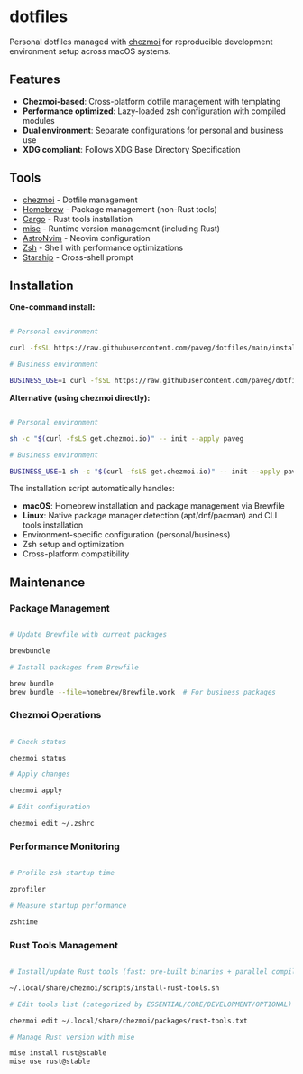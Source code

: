 # dotfiles

Personal dotfiles managed with [chezmoi](https://www.chezmoi.io/) for reproducible development environment setup across macOS systems.

## Features

- **Chezmoi-based**: Cross-platform dotfile management with templating
- **Performance optimized**: Lazy-loaded zsh configuration with compiled modules
- **Dual environment**: Separate configurations for personal and business use
- **XDG compliant**: Follows XDG Base Directory Specification

## Tools

- [chezmoi](https://www.chezmoi.io/) - Dotfile management
- [Homebrew](https://brew.sh/) - Package management (non-Rust tools)
- [Cargo](https://doc.rust-lang.org/cargo/) - Rust tools installation
- [mise](https://mise.jdx.dev/) - Runtime version management (including Rust)
- [AstroNvim](https://astronvim.com/) - Neovim configuration
- [Zsh](https://www.zsh.org/) - Shell with performance optimizations
- [Starship](https://starship.rs/) - Cross-shell prompt

## Installation

**One-command install:**

```bash

# Personal environment

curl -fsSL https://raw.githubusercontent.com/paveg/dotfiles/main/install | bash

# Business environment

BUSINESS_USE=1 curl -fsSL https://raw.githubusercontent.com/paveg/dotfiles/main/install | bash
```

**Alternative (using chezmoi directly):**
```bash

# Personal environment

sh -c "$(curl -fsLS get.chezmoi.io)" -- init --apply paveg

# Business environment

BUSINESS_USE=1 sh -c "$(curl -fsLS get.chezmoi.io)" -- init --apply paveg
```

The installation script automatically handles:
- **macOS**: Homebrew installation and package management via Brewfile
- **Linux**: Native package manager detection (apt/dnf/pacman) and CLI tools installation
- Environment-specific configuration (personal/business)
- Zsh setup and optimization
- Cross-platform compatibility

## Maintenance

### Package Management

```bash

# Update Brewfile with current packages

brewbundle

# Install packages from Brewfile

brew bundle
brew bundle --file=homebrew/Brewfile.work  # For business packages
```

### Chezmoi Operations

```bash

# Check status

chezmoi status

# Apply changes

chezmoi apply

# Edit configuration

chezmoi edit ~/.zshrc
```

### Performance Monitoring

```bash

# Profile zsh startup time

zprofiler

# Measure startup performance

zshtime
```

### Rust Tools Management

```bash

# Install/update Rust tools (fast: pre-built binaries + parallel compilation)

~/.local/share/chezmoi/scripts/install-rust-tools.sh

# Edit tools list (categorized by ESSENTIAL/CORE/DEVELOPMENT/OPTIONAL)

chezmoi edit ~/.local/share/chezmoi/packages/rust-tools.txt

# Manage Rust version with mise

mise install rust@stable
mise use rust@stable
```
